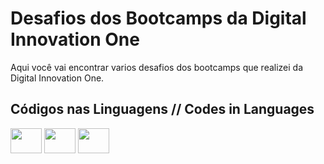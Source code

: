 # Desafios dos Bootcamps da Digital Innovation One
Aqui você vai encontrar varios desafios dos bootcamps que realizei da Digital Innovation One.

## Códigos nas Linguagens // Codes in Languages
<a href="https://github.com/pedrolyma/desafio-dio/tree/master/csharp" target="_brank">
  <img src="https://cdn.jsdelivr.net/gh/devicons/devicon/icons/dotnetcore/dotnetcore-original.svg" align="center" height="40" width="50" style="max-width:100%;" /></a>
<a href="https://github.com/pedrolyma/desafio-dio/tree/master/java" target="_brank">
<img src="https://cdn.jsdelivr.net/gh/devicons/devicon/icons/java/java-original.svg" align="center" height="40" width="50" style="max-width:100%;"/></a>
<a href="https://github.com/pedrolyma/desafio-dio/tree/master/javascript" target="_brank">
<img src="https://cdn.jsdelivr.net/gh/devicons/devicon/icons/javascript/javascript-original.svg" align="center" height="40" width="50" style="max-width:100%;"/></a>

